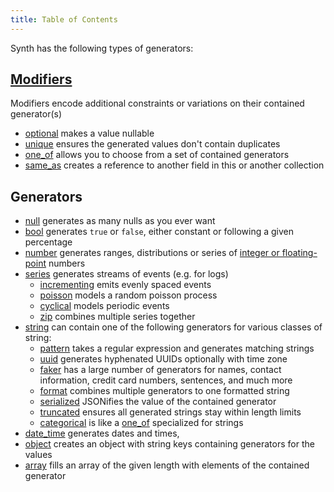 ```yaml
---
title: Table of Contents
---
```


Synth has the following types of generators:

## [Modifiers](/modifiers)

Modifiers encode additional constraints or variations on their contained
generator(s)

* [optional](/modifiers#optional) makes a value nullable
* [unique](/modifiers#unique) ensures the generated values don't contain
duplicates
* [one_of](/content/one-of) allows you to choose from a set of contained
generators
* [same_as](/content/same-as) creates a reference to another field in this or
another collection

## Generators

* [null](/content/null) generates as many nulls as you ever want
* [bool](/content/bool) generates `true` or `false`, either constant or
following a given percentage
* [number](/content/number) generates ranges, distributions or series of
[integer or floating-point](/content/number#subtype) numbers
* [series](/content/series) generates streams of events (e.g. for logs)
  * [incrementing](/content/series#incrementing) emits evenly spaced events
  * [poisson](/content/series#poisson) models a random poisson process
  * [cyclical](/content/series#cyclical) models periodic events
  * [zip](/content/series#zip) combines multiple series together
* [string](/content/string) can contain one of the following generators for
various classes of string:
  * [pattern](/content/string#pattern) takes a regular expression and
  generates matching strings
  * [uuid](/content/string#uuid) generates hyphenated UUIDs
  optionally with time zone
  * [faker](/content/string#faker) has a large number of generators for names,
  contact information, credit card numbers, sentences, and much more
  * [format](/content/string#format) combines multiple generators to one
  formatted string
  * [serialized](/content/string#serialized) JSONifies the value of the
  contained generator
  * [truncated](/content/string#truncated) ensures all generated strings stay
  within length limits
  * [categorical](/content/string#categorical) is like a
  [one_of](/content/one-of) specialized for strings
* [date_time](/content/date-time) generates dates and times,
* [object](/content/object) creates an object with string keys containing
generators for the values
* [array](/content/array) fills an array of the given length with elements of
the contained generator
